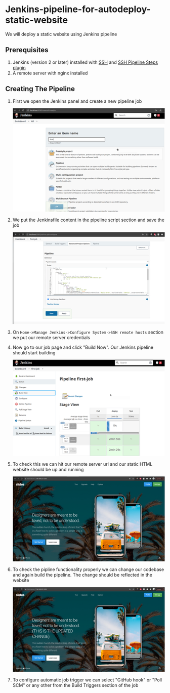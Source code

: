 # Jenkins-pipeline-for-autodeploy-static-website

We will deploy a static website using Jenkins pipeline

## Prerequisites

1. Jenkins (version 2 or later) installed with [SSH](https://plugins.jenkins.io/ssh/) and [SSH Pipeline Steps plugin](https://plugins.jenkins.io/ssh-steps/)
2. A remote server with nginx installed

## Creating The Pipeline

1. First we open the Jenkins panel and create a new pipeline job

    ![](/snapshots/creating-new-job.png)

2. We put the Jenkinsfile content in the pipeline script section and save the job

    ![](/snapshots/pipeline-script.png)

4. On ```Home->Manage Jenkins->Configure System->SSH remote hosts``` section we put our remote server credentials
5. Now go to our job page and click "Build Now". Our Jenkins pipeline should start building

    ![](/snapshots/jenkins-job.png)

7. To check this we can hit our remote server url and our static HTML website should be up and running

    ![](/snapshots/before-change.png)

9. To check the pipline functionality properly we can change our codebase and again build the pipeline. The change should be reflected in the website

    ![](/snapshots/after-change.png)

10. To configure automatic job trigger we can select "GitHub hook" or "Poll SCM" or any other from the Build Triggers section of the job
